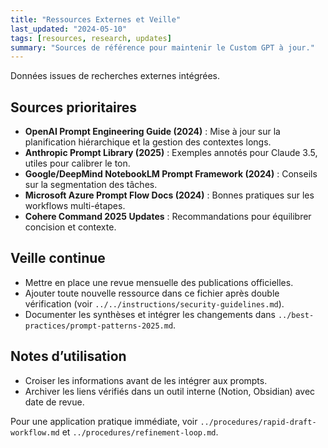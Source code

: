 ```yaml
---
title: "Ressources Externes et Veille"
last_updated: "2024-05-10"
tags: [resources, research, updates]
summary: "Sources de référence pour maintenir le Custom GPT à jour."
---
```


Données issues de recherches externes intégrées.

## Sources prioritaires
- **OpenAI Prompt Engineering Guide (2024)** : Mise à jour sur la planification hiérarchique et la gestion des contextes longs.
- **Anthropic Prompt Library (2025)** : Exemples annotés pour Claude 3.5, utiles pour calibrer le ton.
- **Google/DeepMind NotebookLM Prompt Framework (2024)** : Conseils sur la segmentation des tâches.
- **Microsoft Azure Prompt Flow Docs (2024)** : Bonnes pratiques sur les workflows multi-étapes.
- **Cohere Command 2025 Updates** : Recommandations pour équilibrer concision et contexte.

## Veille continue
- Mettre en place une revue mensuelle des publications officielles.
- Ajouter toute nouvelle ressource dans ce fichier après double vérification (voir `../../instructions/security-guidelines.md`).
- Documenter les synthèses et intégrer les changements dans `../best-practices/prompt-patterns-2025.md`.

## Notes d’utilisation
- Croiser les informations avant de les intégrer aux prompts.
- Archiver les liens vérifiés dans un outil interne (Notion, Obsidian) avec date de revue.

Pour une application pratique immédiate, voir `../procedures/rapid-draft-workflow.md` et `../procedures/refinement-loop.md`.
